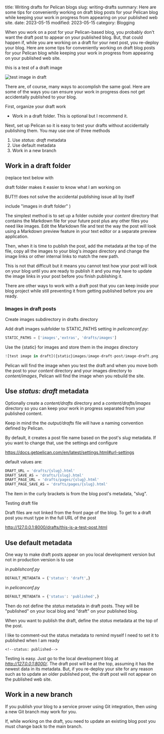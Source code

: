 title: Writing drafts for Pelican blogs
slug: writing-drafts
summary: Here are some tips for conveniently working on draft blog posts for your Pelican blog while keeping your work in progress from appearing on your published web site.
date: 2023-05-15
modified: 2023-05-15
category: Blogging
<!--status: draft-->

When you work on a post for your Pelican-based blog, you probably don't want the draft post to appear on your published blog. But, that could happen if, while you are working on a draft for your next post, you re-deploy your blog. Here are some tips for conveniently working on draft blog posts for your Pelican blog while keeping your work in progress from appearing on your published web site.

this is a test of a draft image

![test image in draft]({static}images/image-draft-post/image-draft.png)

There are, of course, many ways to accomplish the same goal. Here are some of the ways you can ensure your work in progress does not get accidentally published to your blog.

First, organize your draft work

* Work in a draft folder. This is optional but I recommend it.

Next, set up Pelican so it is easy to test your drafts without accidentally publishing them. You may use one of three methods

1. Use *status: draft* metadata
2. Use default metadata
3. Work in a new branch


## Work in a draft folder

(replace text below with 

draft folder makes it easier to know what I am working on

BUT!!! does not solve the accidental publishing issue all by itself

include "images in draft folder"
)

The simplest method is to set up a folder outside your *content* directory that contains the Markdown file for your future post plus any other files you need like images. Edit the Markdown file and test the way the post will look using a Markdown preview feature in your text editor or a separate preview application.

Then, when it is time to publish the post, add the metadata at the top of the file, copy all the images to your blog's *images* directory and change the image links or other internal links to match the new path. 

This is not that difficult but it means you cannot test how your post will look on your blog until you are ready to publish it and you may have to update the image links in your post before you finish publishing it. 

There are other ways to work with a draft post that you can keep inside your blog project while still preventing it from getting published before you are ready.

### Images in draft posts

Create images subdirectory in drafts directory

Add draft images subfolder to STATIC_PATHS setting in *pelicanconf.py*:

```python
STATIC_PATHS = ['images','extras', 'drafts/images']
```
Use the {static} for images and store them in the *images* directory

```python
![test image in draft]({static}images/image-draft-post/image-draft.png)
```

Pelican will find the image when you test the draft and when you move both the post to your *content* directory and your images directory to *content/images*, Pelican will find the image when you rebuild the site.


## Use *status: draft* metadata

Optionally create a *content/drafts* directory and a *content/drafts/images* directory so you can keep your work in progress separated from your published content.

Keep in mind the the *output/drafts* file will have a naming convention defined by Pelican. 

By default, it creates a post file name based on the post's *slug* metadata. If you want to change that, use the settings and configure

https://docs.getpelican.com/en/latest/settings.html#url-settings

default values are:

```python
DRAFT_URL = 'drafts/{slug}.html'
DRAFT_SAVE_AS = 'drafts/{slug}.html'
DRAFT_PAGE_URL = 'drafts/pages/{slug}.html'
DRAFT_PAGE_SAVE_AS = 'drafts/pages/{slug}.html'
```

The item in the curly brackets is from the blog post's metadata, "slug". 


<!--
You can use the *slug* metadata like the default or you can create your own metadata. For example, you could add *file:* to all posts' metadata then change the settings to  

```python
DRAFT_URL = 'drafts/{file}.html'
DRAFT_SAVE_AS = 'drafts/{file}.html'
DRAFT_PAGE_URL = 'drafts/pages/{file}.html'
DRAFT_PAGE_SAVE_AS = 'drafts/pages/{file}.html'
```

We did not change the publishing variables so drafts will be saved according the the custom *file* metadata and published files will be saved according to the *slug* metadata.

You may define a custom path and filename for specific drafts by using the *save_as* metadata in the Markdown file. This way you don't have to set or remember how the Pelican settings cause Pelican to build the draft file name.
-->

Testing draft file

Draft files are not linked from the front page of the blog. To get to a draft post you must type in the full URL of the post

http://127.0.0.1:8000/drafts/this-is-a-test-post.html




## Use default metadata

One way to make draft posts appear on you local development version but not in production version is to use 

in *publishconf.py*

```python
DEFAULT_METADATA = {'status': 'draft',}
```

in *pelicanconf.py*

```python
DEFAULT_METADATA = {'status': 'published',}
```

Then do not define the *status* metadata in draft posts. They will be "published" on your local blog and "draft" on your published blog.

When you want to publish the draft, define the *status* metadata at the top of the post.

I like to comment-out the status metadata to remind myself I need to set it to published when I am ready

```
<!--status: published-->
```

Testing is easy. Just go to the local development blog at *http://127.0.0.1:8000/*. The draft post will be at the top, assuming it has the newest data in its metadata. But, if you re-deploy your site for any reason such as to update an older published post, the draft post will not appear on the published web site.

## Work in a new branch

If you publish your blog to a service prover using Git integration, then using a new Git branch may work for you.

If, while working on the draft, you need to update an existing blog post you must change back to the main branch.




